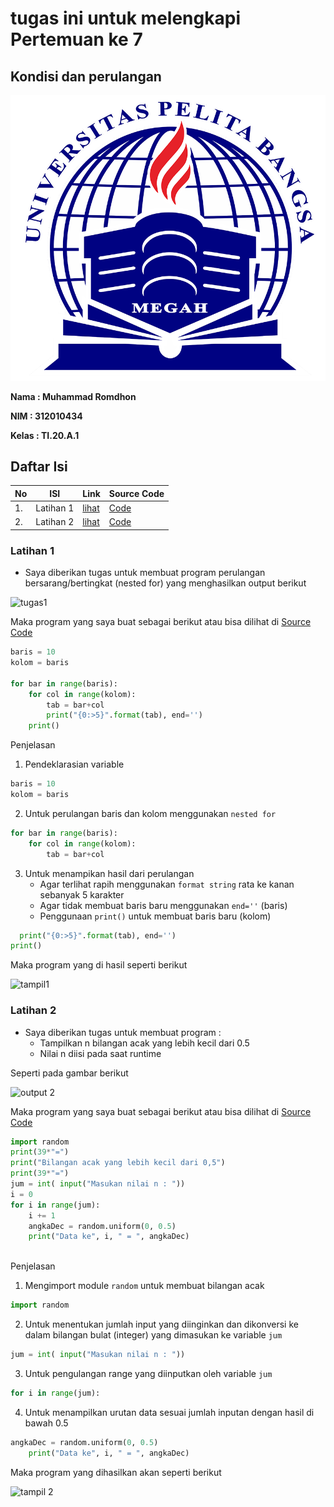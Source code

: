 # tugas ini untuk melengkapi Pertemuan ke 7

## Kondisi dan perulangan

![logo](FOTO/logo1.png)

__Nama : Muhammad Romdhon__

__NIM : 312010434__

__Kelas : TI.20.A.1__

## Daftar Isi
| No | ISI | Link | Source Code |
| -- | --- | ---- | ----------- |
| 1. | Latihan 1 | [lihat](https://github.com/Muhammadromdhon/project7-latihan1/blob/main/README.md) | [Code](https://github.com/Muhammadromdhon/project7-latihan1/blob/main/project7-latihan1.py) |
| 2. | Latihan 2 | [lihat](https://github.com/Muhammadromdhon/project7-latihan1/blob/main/README.md) | [Code](https://github.com/Muhammadromdhon/project7-latihan1/blob/main/project7-latihan2.py) |

### Latihan 1 
* Saya diberikan tugas untuk membuat program perulangan bersarang/bertingkat (nested for) yang menghasilkan output berikut

![tugas1](FOTO/1.png)

Maka program yang saya buat sebagai berikut atau bisa dilihat di [Source Code](https://github.com/PUTERIALIFIA/project7/blob/main/project7-latihan1.py)

```python
baris = 10
kolom = baris

for bar in range(baris):
    for col in range(kolom):
        tab = bar+col
        print("{0:>5}".format(tab), end='')
    print()
```

Penjelasan

1. Pendeklarasian variable
```python
baris = 10
kolom = baris
```

2. Untuk perulangan baris dan kolom menggunakan `nested for`
```python
for bar in range(baris):
    for col in range(kolom):
        tab = bar+col        
```
3. Untuk menampikan hasil dari perulangan
     * Agar terlihat rapih menggunakan `format string` rata ke kanan sebanyak 5 karakter
     * Agar tidak membuat baris baru menggunakan `end=''` (baris)
     * Penggunaan `print()` untuk membuat baris baru (kolom)
```python
  print("{0:>5}".format(tab), end='')
print()    
```

Maka program yang di hasil seperti berikut

![tampil1](FOTO/2.png)


### Latihan 2

* Saya diberikan tugas untuk membuat program :
     * Tampilkan n bilangan acak yang lebih kecil dari 0.5
     * Nilai n diisi pada saat runtime
     
Seperti pada gambar berikut

![output 2](FOTO/3.png)


Maka program yang saya buat sebagai berikut atau bisa dilihat di [Source Code](https://github.com/PUTERIALIFIA/project7/blob/main/project7-latihan2.py)

```python
import random
print(39*"=")
print("Bilangan acak yang lebih kecil dari 0,5")
print(39*"=")
jum = int( input("Masukan nilai n : "))
i = 0
for i in range(jum):
    i += 1
    angkaDec = random.uniform(0, 0.5)
    print("Data ke", i, " = ", angkaDec)
 
 ```

Penjelasan

1. Mengimport module `random` untuk membuat bilangan acak
```python
import random
```

2. Untuk menentukan jumlah input yang diinginkan dan dikonversi ke dalam bilangan bulat (integer) yang dimasukan ke variable `jum`
```python
jum = int( input("Masukan nilai n : "))
```

3. Untuk pengulangan range yang diinputkan oleh variable `jum`
```python
for i in range(jum):
```

4. Untuk menampilkan urutan data sesuai jumlah inputan dengan hasil di bawah 0.5
```python
angkaDec = random.uniform(0, 0.5)
    print("Data ke", i, " = ", angkaDec)
```

Maka program yang dihasilkan akan seperti berikut

![tampil 2](FOTO/4.png)

